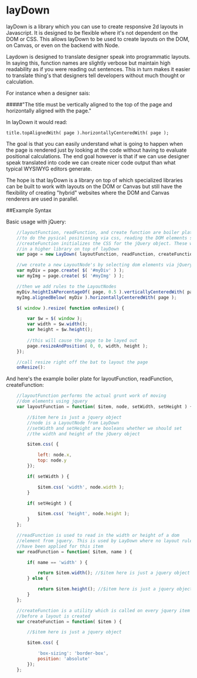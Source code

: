 layDown
=======

layDown is a library which you can use to create responsive 2d layouts in Javascript. It is designed to be flexible where it's not dependent 
on the DOM or CSS. This allows layDown to be used to create layouts on the DOM, on Canvas, or even on the backend with Node.

Laydown is designed to translate designer speak into programmatic layouts. In saying this, function names are slightly verbose 
but maintain high readability as if you were reading out sentences. This in turn makes it easier to translate thing's that
designers tell developers without much thought or calculation. 

For instance when a designer sais:

#####"The title must be vertically aligned to the top of the page and horizontally aligned with the page."

In layDown it would read:

	title.topAlignedWith( page ).horizontallyCenteredWith( page );

The goal is that you can easily understand what is going to happen when the page is rendered just by looking at the code without
having to evaluate positional calculations. The end goal however is that if we can use designer speak translated into code
we can create nicer code output than what typical WYSIWYG editors generate.

The hope is that layDown is a library on top of which specialized libraries can be built to work with layouts on the DOM or Canvas but still
have the flexibility of creating "hybrid" websites where the DOM and Canvas renderers are used in parallel.


##Example Syntax

Basic usage with jQuery:

```javascript
	//layoutFunction, readFunction, and create function are boiler plate functions
	//to do the pysical positioning via css, reading the DOM elements size and the
	//createFunction initializes the CSS for the jQuery object. These would be defined
	//in a higher library on top of layDown
	var page = new LayDown( layoutFunction, readFunction, createFunction );

	//we create a new LayoutNode's by selecting dom elements via jQuery
	var myDiv = page.create( $( '#myDiv' ) );
	var myImg = page.create( $( '#myImg' ) );

	//then we add rules to the LayoutNodes
	myDiv.heightIsAPercentageOf( page, 0.5 ).verticallyCenteredWith( page ).minus( 30 );
	myImg.alignedBelow( myDiv ).horizontallyCenteredWith( page );

	$( window ).resize( function onResize() {

		var $w = $( window );
		var width = $w.width();
		var height = $w.height();
	
		//this will cause the page to be layed out
		page.resizeAndPosition( 0, 0, width, height );
	});

	//call resize right off the bat to layout the page
	onResize():
```

And here's the example boiler plate for layoutFunction, readFunction, createFunction:

```javascript
	//layoutFunction performs the actual grunt work of moving
	//dom elements using jquery
	var layoutFunction = function( $item, node, setWidth, setHeight ) {

		//$item here is just a jquery object
		//node is a LayoutNode from LayDown
		//setWidth and setHeight are booleans whether we should set
		//the width and height of the jQuery object

		$item.css( {

			left: node.x,
			top: node.y
		});

		if( setWidth ) {

			$item.css( 'width', node.width );
		}

		if( setHeight ) {

			$item.css( 'height', node.height );
		}
	};

	//readFunction is used to read in the width or height of a dom
	//element from jquery. This is used by LayDown where no layout rules
	//have been applied for this item
	var readFunction = function( $item, name ) {

		if( name == 'width' ) {

			return $item.width(); //$item here is just a jquery object
		} else {

			return $item.height(); //$item here is just a jquery object
		}
	};

	//createFunction is a utility which is called on every jquery item
	//before a layout is created
	var createFunction = function( $item ) {

		//$item here is just a jquery object

		$item.css( {

			'box-sizing': 'border-box',
			position: 'absolute'
		});
	};
```
